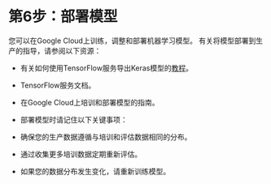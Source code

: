 # 第6步：部署模型

您可以在Google Cloud上训练，调整和部署机器学习模型。 有关将模型部署到生产的指导，请参阅以下资源：

*  有关如何使用TensorFlow服务导出Keras模型的[教程](https://blog.keras.io/keras-as-a-simplified-interface-to-tensorflow-tutorial.html#exporting-a-model-with-tensorflow-serving)。
*  TensorFlow服务文档。
*  在Google Cloud上培训和部署模型的指南。
*  部署模型时请记住以下关键事项：

*  确保您的生产数据遵循与培训和评估数据相同的分布。
*  通过收集更多培训数据定期重新评估。
*  如果您的数据分布发生变化，请重新训练模型。
